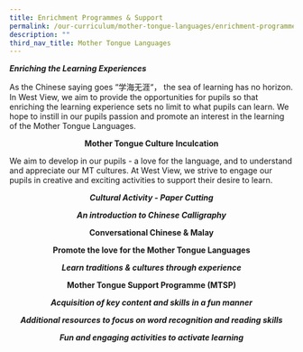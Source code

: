 ```yaml
---
title: Enrichment Programmes & Support
permalink: /our-curriculum/mother-tongue-languages/enrichment-programmes-n-support/
description: ""
third_nav_title: Mother Tongue Languages
---
```

**_Enriching the Learning Experiences_**

  

As the Chinese saying goes “学海无涯“， the sea of learning has no horizon. In West View, we aim to provide the opportunities for pupils so that enriching the learning experience sets no limit to what pupils can learn. We hope to instill in our pupils passion and promote an interest in the learning of the Mother Tongue Languages.

  

<p style="text-align:center;"><strong>Mother Tongue Culture Inculcation</strong></p>


We aim to develop in our pupils - a love for the language, and to understand and appreciate our MT cultures. At West View, we strive to engage our pupils in creative and exciting activities to support their desire to learn.

<p style="text-align:center;"><em><strong>Cultural Activity - Paper Cutting</strong></em></p>

<p style="text-align:center;"><em><strong>An introduction to Chinese Calligraphy</strong></em></p>

<p style="text-align:center;"><strong>Conversational Chinese & Malay</strong></p>

<p style="text-align:center;"><strong>Promote the love for the Mother Tongue Languages</strong></p>

<p style="text-align:center;"><em><strong>Learn traditions & cultures through experience</strong></em></p>

<p style="text-align:center;"><strong>Mother Tongue Support Programme (MTSP)</strong></p>

<p style="text-align:center;"><em><strong>Acquisition of key content and skills in a fun manner</strong></em></p>

<p style="text-align:center;"><em><strong>Additional resources to focus on word recognition and reading skills</strong></em></p>

<p style="text-align:center;"><em><strong>Fun and engaging activities to activate learning</strong></em></p>
